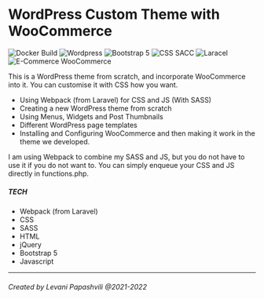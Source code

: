 # WordPress Custom  Theme with WooCommerce

![Docker Build](https://img.shields.io/badge/Docker-00b6f0.svg)
![Wordpress](https://img.shields.io/badge/-WordPress-informational.svg)
![Bootstrap 5](https://img.shields.io/badge/5-Bootstrap-blueviolet)
![CSS SACC](https://img.shields.io/badge/CSS-SASS-ff69b4)
![Laracel](https://img.shields.io/badge/Build-Laracel-red)
![E-Commerce WooCommerce](https://img.shields.io/badge/E--Commerce-WooCommerce-blueviolet)


This is a WordPress theme from scratch, and incorporate WooCommerce into it. You can customise it with CSS how you want.

- Using Webpack (from Laravel) for CSS and JS (With SASS)
- Creating a new WordPress theme from scratch
- Using Menus, Widgets and Post Thumbnails
- Different WordPress page templates
- Installing and Configuring WooCommerce and then making it work in the theme we developed.

I am using Webpack to combine my SASS and JS, but you do not have to use it if you do not want to. You can simply enqueue your CSS and JS directly in functions.php.

##### TECH
* Webpack (from Laravel)
* CSS 
* SASS
* HTML
* jQuery
* Bootstrap 5
* Javascript

<hr>

###### Created by Levani Papashvili @2021-2022


<!-- ### To access phpmyadmin, go to http://localhost:8080/ Username: root Password: somewordpress -->
<!-- ### To access wordpress, go to http://localhost Username: admin Password: admin -->

<!-- ## to make scss work npm install or npm i then npm run watch  -->
<!-- Bootstrap v5.1.3 -->